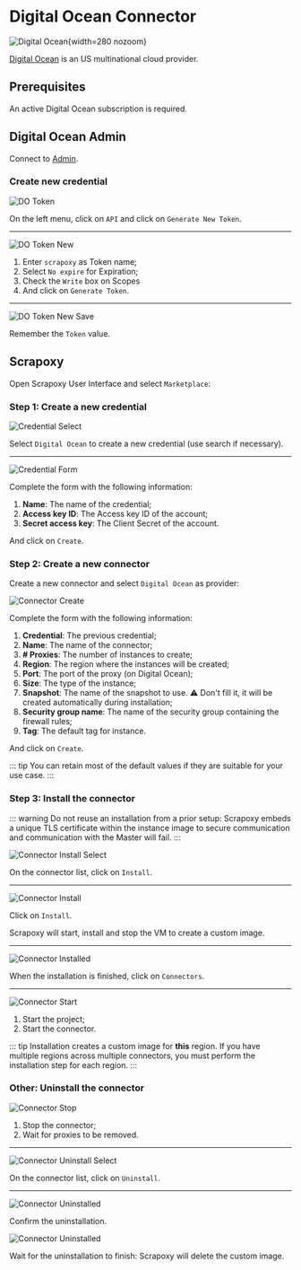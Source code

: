 # Digital Ocean Connector

![Digital Ocean](/assets/images/digitalocean.svg){width=280 nozoom}

[Digital Ocean](https://digitalocean.com) is an US multinational cloud provider.


## Prerequisites

An active Digital Ocean subscription is required.


## Digital Ocean Admin

Connect to [Admin](https://cloud.digitalocean.com).


### Create new credential

![DO Token](do_token.png)

On the left menu, click on `API` and click on `Generate New Token`.

---

![DO Token New](do_token_new.png)

1. Enter `scrapoxy` as Token name;
2. Select `No expire` for Expiration;
3. Check the `Write` box on Scopes
4. And click on `Generate Token`.

---

![DO Token New Save](do_token_new_save.png)

Remember the `Token` value.


## Scrapoxy

Open Scrapoxy User Interface and select `Marketplace`:


### Step 1: Create a new credential

![Credential Select](spx_credential_select.png)

Select `Digital Ocean` to create a new credential (use search if necessary).

---

![Credential Form](spx_credential_create.png)

Complete the form with the following information:
1. **Name**: The name of the credential;
2. **Access key ID**: The Access key ID of the account;
3. **Secret access key**: The Client Secret of the account.

And click on `Create`.


### Step 2: Create a new connector

Create a new connector and select `Digital Ocean` as provider:

![Connector Create](spx_connector_create.png)

Complete the form with the following information:
1. **Credential**: The previous credential;
2. **Name**: The name of the connector;
3. **# Proxies**: The number of instances to create;
4. **Region**: The region where the instances will be created;
5. **Port**: The port of the proxy (on Digital Ocean);
6. **Size**: The type of the instance;
7. **Snapshot**: The name of the snapshot to use. ⚠️ Don't fill it, it will be created automatically during installation;
8. **Security group name**: The name of the security group containing the firewall rules;
9. **Tag**: The default tag for instance.

And click on `Create`.

::: tip
You can retain most of the default values if they are suitable for your use case.
:::


### Step 3: Install the connector

::: warning
Do not reuse an installation from a prior setup:
Scrapoxy embeds a unique TLS certificate within the instance image to secure communication and communication with the Master will fail.
:::

![Connector Install Select](spx_connector_install_select.png)

On the connector list, click on `Install`.

---

![Connector Install](spx_connector_install.png)

Click on `Install`.

Scrapoxy will start, install and stop the VM to create a custom image.

---

![Connector Installed](spx_connector_installed.png)

When the installation is finished, click on `Connectors`.

---

![Connector Start](spx_connector_start.png)

1. Start the project;
2. Start the connector.

::: tip
Installation creates a custom image for **this** region.
If you have multiple regions across multiple connectors, you must perform the installation step for each region.
:::


### Other: Uninstall the connector

![Connector Stop](spx_connector_stop.png)

1. Stop the connector;
2. Wait for proxies to be removed.

---

![Connector Uninstall Select](spx_connector_uninstall_select.png)

On the connector list, click on `Uninstall`.

---

![Connector Uninstalled](spx_connector_uninstall_confirm.png)

Confirm the uninstallation.

![Connector Uninstalled](spx_connector_uninstalled.png)

Wait for the uninstallation to finish: Scrapoxy will delete the custom image.

